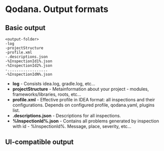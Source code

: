 # Qodana. Output formats

## Basic output
```
<output-folder>
-log 
-projectStructure
-profile.xml 
-.descriptions.json
-%InspectionId1%.json 
-%InspectionId2%.json  
-..................
-%InspectionIdN%.json
```
- **log**  - Consists idea.log, gradle.log, etc...
- **projectStructure** - Metainformation about your project - modules, frameworks/libraries, roots, etc...
- **profile.xml** - Effective profile in IDEA format: all inspections and their configurations. Depends on configured profile, qodana.yaml, plugins list.
- **.descriptions.json** - Descriptions for all inspections.
- **%InspectionId%.json** - Contains all problems generated by inspection with id - %InspectionId%. Message, place, severity, etc...


## UI-compatible output

